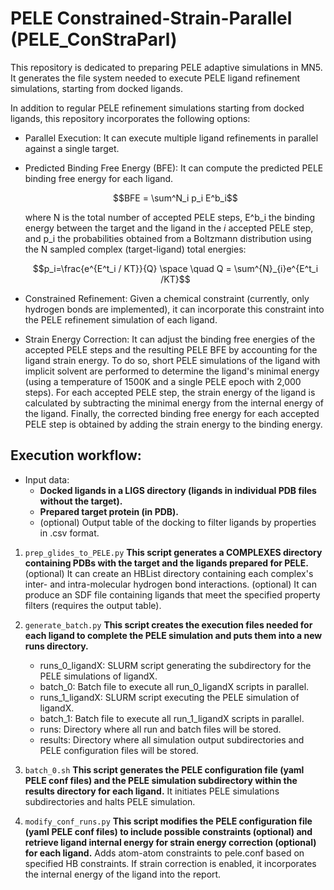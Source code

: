 # PELE Constrained-Strain-Parallel (PELE_ConStraParl)

This repository is dedicated to preparing PELE adaptive simulations in MN5. It generates the file system needed to execute PELE ligand refinement simulations, starting from docked ligands.

In addition to regular PELE refinement simulations starting from docked ligands, this repository incorporates the following options:

- Parallel Execution: It can execute multiple ligand refinements in parallel against a single target.
- Predicted Binding Free Energy (BFE): It can compute the predicted PELE binding free energy for each ligand.

  $$BFE = \sum^N_i p_i E^b_i$$
  
  where N is the total number of accepted PELE steps, E^b_i the binding energy between the target and the ligand in the $i$ accepted PELE step, and p_i the probabilities obtained from a Boltzmann distribution using the N sampled complex (target-ligand) total energies:
  
  $$p_i=\frac{e^{E^t_i / KT}}{Q} \space \quad Q = \sum^{N}_{i}e^{E^t_i /KT}$$
  
- Constrained Refinement: Given a chemical constraint (currently, only hydrogen bonds are implemented), it can incorporate this constraint into the PELE refinement simulation of each ligand.
- Strain Energy Correction: It can adjust the binding free energies of the accepted PELE steps and the resulting PELE BFE by accounting for the ligand strain energy. To do so, short PELE simulations of the ligand with implicit solvent are performed to determine the ligand's minimal energy (using a temperature of 1500K and a single PELE epoch with 2,000 steps). For each accepted PELE step, the strain energy of the ligand is calculated by subtracting the minimal energy from the internal energy of the ligand. Finally, the corrected binding free energy for each accepted PELE step is obtained by adding the strain energy to the binding energy.

## Execution workflow:

* Input data:
  - **Docked ligands in a LIGS directory (ligands in individual PDB files without the target).**
  - **Prepared target protein (in PDB).**
  - (optional) Output table of the docking to filter ligands by properties in .csv format.
 
1) `prep_glides_to_PELE.py`
   **This script generates a COMPLEXES directory containing PDBs with the target and the ligands prepared for PELE.**
   (optional) It can create an HBList directory containing each complex's inter- and intra-molecular hydrogen bond interactions.
   (optional) It can produce an SDF file containing ligands that meet the specified property filters (requires the output table).

2) `generate_batch.py`
   **This script creates the execution files needed for each ligand to complete the PELE simulation and puts them into a new runs directory.**
   - runs_0_ligandX: SLURM script generating the subdirectory for the PELE simulations of ligandX.
   - batch_0: Batch file to execute all run_0_ligandX scripts in parallel.
   - runs_1_ligandX: SLURM script executing the PELE simulation of ligandX.
   - batch_1: Batch file to execute all run_1_ligandX scripts in parallel.
   - runs: Directory where all run and batch files will be stored.
   - results: Directory where all simulation output subdirectories and PELE configuration files will be stored.
  
3) `batch_0.sh`
   **This script generates the PELE configuration file (yaml PELE conf files) and the PELE simulation subdirectory within the results directory for each ligand.**
   It initiates PELE simulations subdirectories and halts PELE simulation.

4) `modify_conf_runs.py`
   **This script modifies the PELE configuration file (yaml PELE conf files) to include possible constraints (optional) and retrieve ligand internal energy for strain energy correction (optional) for each ligand.**
   Adds atom-atom constraints to pele.conf based on specified HB constraints.
   If strain correction is enabled, it incorporates the internal energy of the ligand into the report.
  
